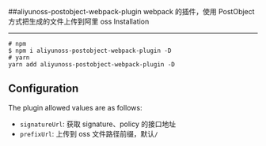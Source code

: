 ##aliyunoss-postobject-webpack-plugin
webpack 的插件，使用 PostObject 方式把生成的文件上传到阿里 oss
Installation

---

```shell
# npm
$ npm i aliyunoss-postobject-webpack-plugin -D
# yarn
yarn add aliyunoss-postobject-webpack-plugin -D
```

## Configuration

The plugin allowed values are as follows:

- `signatureUrl`: 获取 signature、policy 的接口地址
- `prefixUrl`: 上传到 oss 文件路径前缀，默认`/`
